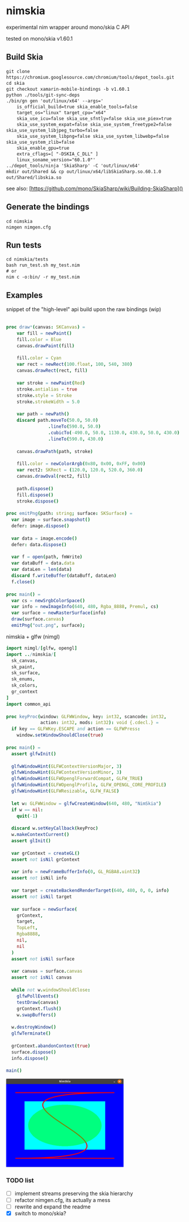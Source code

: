 # nimskia
experimental nim wrapper around mono/skia C API

tested on mono/skia v1.60.1

## Build Skia
```shell
git clone https://chromium.googlesource.com/chromium/tools/depot_tools.git
cd skia
git checkout xamarin-mobile-bindings -b v1.60.1
python ./tools/git-sync-deps
./bin/gn gen 'out/linux/x64' --args='
    is_official_build=true skia_enable_tools=false
    target_os="linux" target_cpu="x64"
    skia_use_icu=false skia_use_sfntly=false skia_use_piex=true
    skia_use_system_expat=false skia_use_system_freetype2=false skia_use_system_libjpeg_turbo=false 
    skia_use_system_libpng=false skia_use_system_libwebp=false skia_use_system_zlib=false
    skia_enable_gpu=true
    extra_cflags=[ "-DSKIA_C_DLL" ]
    linux_soname_version="60.1.0"'
../depot_tools/ninja 'SkiaSharp' -C 'out/linux/x64'
mkdir out/Shared && cp out/linux/x64/libSkiaSharp.so.60.1.0 out/Shared/libskia.so
```
see also: [https://github.com/mono/SkiaSharp/wiki/Building-SkiaSharp]()

 ## Generate the bindings
```shell
cd nimskia
nimgen nimgen.cfg
```

## Run tests
```shell
cd nimskia/tests
bash run_test.sh my_test.nim
# or
nim c -o:bin/ -r my_test.nim
```

## Examples
snippet of the "high-level" api build upon the raw bindings (wip)
```nim

proc draw*(canvas: SKCanvas) =
    var fill = newPaint()
    fill.color = Blue
    canvas.drawPaint(fill)

    fill.color = Cyan
    var rect = newRect(100.float, 100, 540, 380)
    canvas.drawRect(rect, fill)

    var stroke = newPaint(Red)
    stroke.antialias = true
    stroke.style = Stroke
    stroke.strokeWidth = 5.0
    
    var path = newPath()
    discard path.moveTo(50.0, 50.0)
                .lineTo(590.0, 50.0)
                .cubicTo(-490.0, 50.0, 1130.0, 430.0, 50.0, 430.0)
                .lineTo(590.0, 430.0)

    canvas.drawPath(path, stroke)

    fill.color = newColorArgb(0x80, 0x00, 0xFF, 0x00)
    var rect2: SKRect = (120.0, 120.0, 520.0, 360.0)
    canvas.drawOval(rect2, fill)

    path.dispose()
    fill.dispose()
    stroke.dispose()

proc emitPng(path: string; surface: SKSurface) =
  var image = surface.snapshot()
  defer: image.dispose()
  
  var data = image.encode()
  defer: data.dispose()

  var f = open(path, fmWrite)
  var dataBuff = data.data
  var dataLen = len(data)
  discard f.writeBuffer(dataBuff, dataLen)
  f.close()

proc main() =
  var cs = newSrgbColorSpace()
  var info = newImageInfo(640, 480, Rgba_8888, Premul, cs)
  var surface = newRasterSurface(info)
  draw(surface.canvas)
  emitPng("out.png", surface);
```
nimskia + glfw (nimgl)

```nim
import nimgl/[glfw, opengl]
import ../nimskia/[
  sk_canvas, 
  sk_paint, 
  sk_surface, 
  sk_enums,
  sk_colors,
  gr_context
]
import common_api

proc keyProc(window: GLFWWindow, key: int32, scancode: int32,
             action: int32, mods: int32): void {.cdecl.} =
  if key == GLFWKey.ESCAPE and action == GLFWPress:
    window.setWindowShouldClose(true)

proc main() =
  assert glfwInit()

  glfwWindowHint(GLFWContextVersionMajor, 3)
  glfwWindowHint(GLFWContextVersionMinor, 3)
  glfwWindowHint(GLFWOpenglForwardCompat, GLFW_TRUE) 
  glfwWindowHint(GLFWOpenglProfile, GLFW_OPENGL_CORE_PROFILE)
  glfwWindowHint(GLFWResizable, GLFW_FALSE)

  let w: GLFWWindow = glfwCreateWindow(640, 480, "NimSkia")
  if w == nil:
    quit(-1)

  discard w.setKeyCallback(keyProc)
  w.makeContextCurrent()
  assert glInit()

  var grContext = createGL()
  assert not isNil grContext

  var info = newFrameBufferInfo(0, GL_RGBA8.uint32)
  assert not isNil info

  var target = createBackendRenderTarget(640, 480, 0, 0, info)
  assert not isNil target
 
  var surface = newSurface(
    grContext,
    target,
    TopLeft,
    Rgba8888,
    nil,
    nil
  )
  assert not isNil surface

  var canvas = surface.canvas
  assert not isNil canvas
  
  while not w.windowShouldClose:
    glfwPollEvents()
    testDraw(canvas)
    grContext.flush()
    w.swapBuffers()

  w.destroyWindow()
  glfwTerminate()

  grContext.abandonContext(true)
  surface.dispose()
  info.dispose()

main()
```


<img src="https://github.com/mvenditto/nimskia/blob/master/nimskia/docs/images/nimskia_glfw.png" 
width="320" height="240" />

### TODO list
- [ ] implement streams preserving the skia hierarchy
- [ ] refactor nimgen.cfg, its actually a mess
- [ ] rewrite and expand the readme
- [x] switch to mono/skia?
